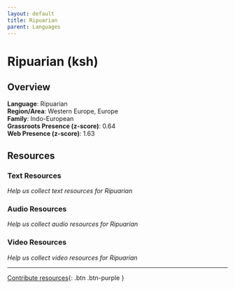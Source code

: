 ```yaml
---
layout: default
title: Ripuarian
parent: Languages
---
```


# Ripuarian (ksh)

## Overview

**Language**: Ripuarian  
**Region/Area**: Western Europe, Europe  
**Family**: Indo-European  
**Grassroots Presence (z-score)**: 0.64  
**Web Presence (z-score)**: 1.63  

## Resources

### Text Resources
*Help us collect text resources for Ripuarian*

### Audio Resources
*Help us collect audio resources for Ripuarian*

### Video Resources
*Help us collect video resources for Ripuarian*

---

[Contribute resources](https://forms.office.com/e/1SfLJx3u1r){: .btn .btn-purple }
